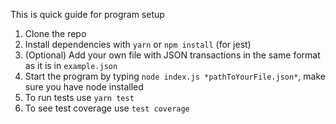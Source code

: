 This is quick guide for program setup

1. Clone the repo
2. Install dependencies with `yarn` or `npm install` (for jest)
3. (Optional) Add your own file with JSON transactions in the same format as it is in `example.json`
4. Start the program by typing `node index.js *pathToYourFile.json*`, make sure you have node installed
5. To run tests use `yarn test`
6. To see test coverage use `test coverage`
